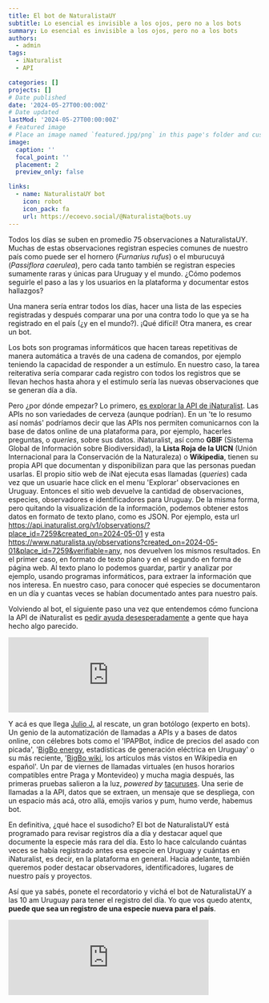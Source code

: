 ```yaml
---
title: El bot de NaturalistaUY
subtitle: Lo esencial es invisible a los ojos, pero no a los bots
summary: Lo esencial es invisible a los ojos, pero no a los bots
authors:
  - admin
tags:
  - iNaturalist
  - API

categories: []
projects: []
# Date published
date: '2024-05-27T00:00:00Z'
# Date updated
lastMod: '2024-05-27T00:00:00Z'
# Featured image
# Place an image named `featured.jpg/png` in this page's folder and customize its options here.
image:
  caption: ''
  focal_point: ''
  placement: 2
  preview_only: false

links:
  - name: NaturalistaUY bot
    icon: robot
    icon_pack: fa
    url: https://ecoevo.social/@Naturalista@bots.uy
---
```


Todos los días se suben en promedio 75 observaciones a NaturalistaUY. Muchas de estas observaciones registran especies comunes de nuestro país como puede ser el hornero (*Furnarius rufus*) o el mburucuyá (*Passiflora caerulea*), pero cada tanto también se registran especies sumamente raras y únicas para Uruguay y el mundo. ¿Cómo podemos seguirle el paso a las y los usuarios en la plataforma y documentar estos hallazgos?

Una manera sería entrar todos los días, hacer una lista de las especies registradas y después comparar una por una contra todo lo que ya se ha registrado en el país (¿y en el mundo?). ¡Qué difícil! Otra manera, es crear un bot.

Los bots son programas informáticos que hacen tareas repetitivas de manera automática a través de una cadena de comandos, por ejemplo teniendo la capacidad de responder a un estímulo. En nuestro caso, la tarea reiterativa sería comparar cada registro con todos los registros que se llevan hechos hasta ahora y el estímulo sería las nuevas observaciones que se generan día a día.

Pero ¿por dónde empezar? Lo primero, [es explorar la API de iNaturalist](https://flograttarola.com/post/inat_api_new_records/). Las APIs no son variedades de cerveza (aunque podrían). En un 'te lo resumo así nomás' podríamos decir que las APIs nos permiten comunicarnos con la base de datos online de una plataforma para, por ejemplo, hacerles preguntas, o *queries*, sobre sus datos. iNaturalist, así como **GBIF** (Sistema Global de Información sobre Biodiversidad), la **Lista Roja de la UICN** (Unión Internacional para la Conservación de la Naturaleza) o **Wikipedia**, tienen su propia API que documentan y disponibilizan para que las personas puedan usarlas. El propio sitio web de iNat ejecuta esas llamadas (*queries*) cada vez que un usuarie hace click en el menu 'Explorar' observaciones en Uruguay. Entonces el sitio web devuelve la cantidad de observaciones, especies, observadores e identificadores para Uruguay. De la misma forma, pero quitando la visualización de la información, podemos obtener estos datos en formato de texto plano, como es JSON. Por ejemplo, esta url https://api.inaturalist.org/v1/observations/?place_id=7259&created_on=2024-05-01 y esta https://www.naturalista.uy/observations?created_on=2024-05-01&place_id=7259&verifiable=any, nos devuelven los mismos resultados. En el primer caso, en formato de texto plano y en el segundo en forma de página web. Al texto plano lo podemos guardar, partir y analizar por ejemplo, usando programas informáticos, para extraer la información que nos interesa. En nuestro caso, para conocer qué especies se documentaron en un día y cuantas veces se habían documentado antes para nuestro país.

Volviendo al bot, el siguiente paso una vez que entendemos cómo funciona la API de iNaturalist es [pedir ayuda desesperadamente](https://ecoevo.social/@flograttarola/112083586968140650) a gente que haya hecho algo parecido.

<iframe src="https://ecoevo.social/@flograttarola/112083586968140650/embed" class="mastodon-embed" style="max-width: 100%; border: 0" width="400" allowfullscreen="allowfullscreen"></iframe><script src="https://mastodon.social/embed.js" async="async"></script>

Y acá es que llega [Julio J.](https://mastodon.uy/@j3j5) al rescate, un gran botólogo (experto en bots). Un genio de la automatización de llamadas a APIs y a bases de datos online, con célebres bots como el 'IPAPBot, índice de precios del asado con picada', '[BigBo energy](https://bots.uy/BigBo_Energy), estadísticas de generación eléctrica en Uruguay' o su más reciente, '[BigBo wiki](https://bots.uy/bigbo_wiki_es), los artículos más vistos en Wikipedia en español'. Un par de viernes de llamadas virtuales (en husos horarios compatibles entre Praga y Montevideo) y mucha magia después, las primeras pruebas salieron a la luz, *powered by* [tacuruses](https://gitlab.com/j3j5/tacuruses). Una serie de llamadas a la API, datos que se extraen, un mensaje que se despliega, con un espacio más acá, otro allá, emojis varios y pum, humo verde, habemus bot.

En definitiva, ¿qué hace el susodicho? El bot de NaturalistaUY está programado para revisar registros día a día y destacar aquel que documente la especie más rara del día. Esto lo hace calculando cuántas veces se había registrado antes esa especie en Uruguay y cuántas en iNaturalist, es decir, en la plataforma en general. Hacia adelante, también queremos poder destacar observadores, identificadores, lugares de nuestro país y proyectos.

<!-- ![https://bots.uy/naturalista](bot-avatar.png) -->

Así que ya sabés, ponete el recordatorio y vichá el bot de NaturalistaUY a las 10 am Uruguay para tener el registro del día. Yo que vos quedo atentx, **puede que sea un registro de una especie nueva para el país**.

<!-- <blockquote lang="es" cite="https://bots.uy/p/Naturalista/182954630366498816">
<p><a href="https://www.naturalista.uy/observations/216596499" rel="nofollow noopener noreferrer" target="_blank">Registro del día en 🇺🇾</a><br>Esta fue la especie con menos observaciones registradas en Uruguay el sábado pasado (2024-05-18):<br><br><b>Pardela de Cabo Verde (<i>Calonectris edwardsii</i>), Aves 🦜.</b><br><br></p>
<blockquote>Observada por <a href="https://www.naturalista.uy/people/martzz" rel="nofollow noopener noreferrer" target="_blank">martzz</a> el sábado 18 de mayo de 2024.</blockquote>
  <p><br>Esta especie es nativa de Uruguay, está amenazada y <b>¡es la primera vez que se registra en el país</b> (aunque se registró 37 veces en el resto del mundo)!</p>
  <footer>
     — Naturalista 🇺🇾 Bot (@Naturalista@bots.uy) <a href="https://bots.uy/p/Naturalista/112513553622894514"><time datetime="2024-05-27T16:36:22.000Z">27/05/2024, 16:36:22</time></a>
  </footer>
</blockquote>

<br> -->

<iframe src="https://bots.uy/Naturalista/185763121258958848/embed" class="tacuruses-embed" style="max-width: 100%; border: 0" width="400" allowfullscreen="allowfullscreen"></iframe><script src="https://bots.uy/embed.js" async="async"></script>
